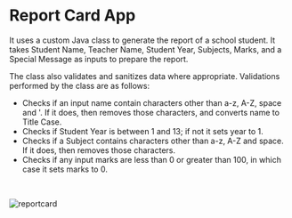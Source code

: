 # Report Card App
It uses a custom Java class to generate the report of a school student.
It takes Student Name, Teacher Name, Student Year, Subjects, Marks, and a Special Message as inputs to prepare the report.

The class also validates and sanitizes data where appropriate.
Validations performed by the class are as follows:
<ul>
     <li>Checks if an input name contain characters other than a-z, A-Z, space and '.
             If it does, then removes those characters, and converts name to Title Case.</li>
     <li>Checks if Student Year is between 1 and 13; if not it sets year to 1.</li>
     <li>Checks if a Subject contains characters other than a-z, A-Z and space.
             If it does, then removes those characters.</li>
     <li>Checks if any input marks are less than 0 or greater than 100, in which case
             it sets marks to 0.</li>
</ul><br />

![reportcard](https://cloud.githubusercontent.com/assets/22053146/26172619/f834ecfe-3b40-11e7-88e3-a53b584ce612.png)
